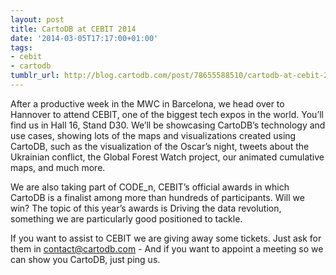 ```yaml
---
layout: post
title: CartoDB at CEBIT 2014
date: '2014-03-05T17:17:00+01:00'
tags:
- cebit
- cartodb
tumblr_url: http://blog.cartodb.com/post/78655588510/cartodb-at-cebit-2014
---
```



After a productive week in the MWC in Barcelona, we head over to Hannover to attend CEBIT, one of the biggest tech expos in the world. You’ll find us in Hall 16, Stand D30. We’ll be showcasing CartoDB’s technology and use cases, showing lots of the maps and visualizations created using CartoDB, such as the visualization of the Oscar’s night, tweets about the Ukrainian conflict, the Global Forest Watch project, our animated cumulative maps, and much more.

We are also taking part of CODE_n, CEBIT’s official awards in which CartoDB is a finalist among more than hundreds of participants. Will we win? The topic of this year’s awards is Driving the data revolution, something we are particularly good positioned to tackle.

If you want to assist to CEBIT we are giving away some tickets. Just ask for them in contact@cartodb.com - And if you want to appoint a meeting so we can show you CartoDB, just ping us.
